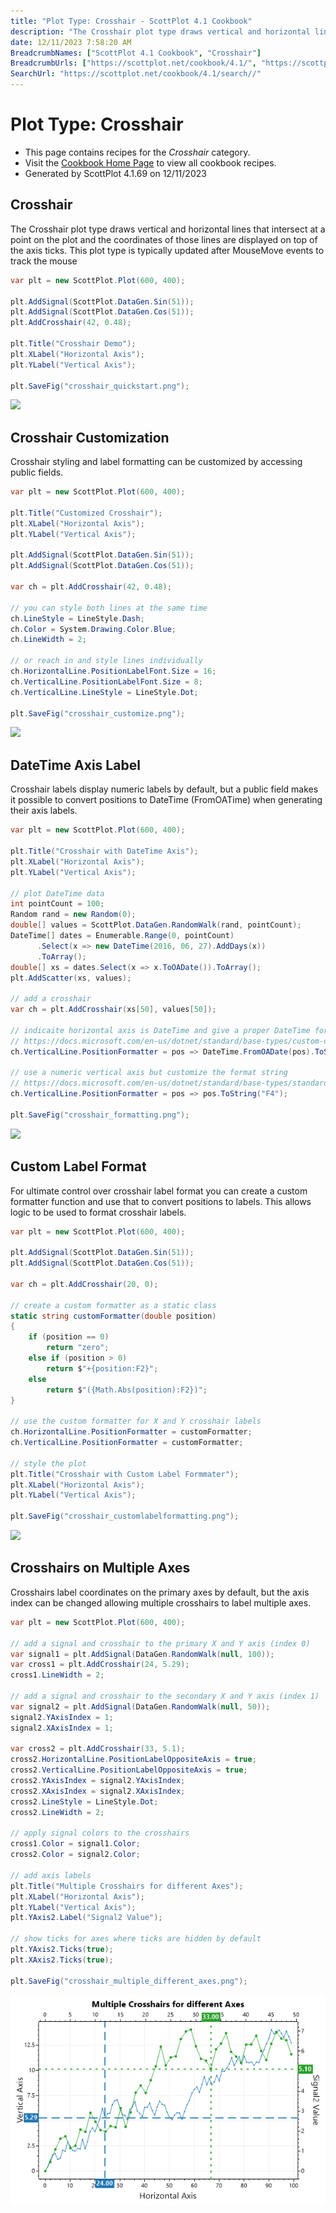 ```yaml
---
title: "Plot Type: Crosshair - ScottPlot 4.1 Cookbook"
description: "The Crosshair plot type draws vertical and horizontal lines that intersect at a point on the plot and the coordinates of those lines are displayed on top of the axis ticks. This plot type is typically updated after MouseMove events to track the mouse."
date: 12/11/2023 7:58:20 AM
BreadcrumbNames: ["ScottPlot 4.1 Cookbook", "Crosshair"]
BreadcrumbUrls: ["https://scottplot.net/cookbook/4.1/", "https://scottplot.net/cookbook/4.1/category/plottable-crosshair/"]
SearchUrl: "https://scottplot.net/cookbook/4.1/search//"
---
```


# Plot Type: Crosshair
* This page contains recipes for the _Crosshair_ category.
* Visit the [Cookbook Home Page](../../) to view all cookbook recipes.
* Generated by ScottPlot 4.1.69 on 12/11/2023
## Crosshair

The Crosshair plot type draws vertical and horizontal lines that intersect at a point on the plot and the coordinates of those lines are displayed on top of the axis ticks. This plot type is typically updated after MouseMove events to track the mouse

```cs
var plt = new ScottPlot.Plot(600, 400);

plt.AddSignal(ScottPlot.DataGen.Sin(51));
plt.AddSignal(ScottPlot.DataGen.Cos(51));
plt.AddCrosshair(42, 0.48);

plt.Title("Crosshair Demo");
plt.XLabel("Horizontal Axis");
plt.YLabel("Vertical Axis");

plt.SaveFig("crosshair_quickstart.png");
```

<img src='../../images/crosshair_quickstart.png' class='d-block mx-auto my-5' />


## Crosshair Customization

Crosshair styling and label formatting can be customized by accessing public fields.

```cs
var plt = new ScottPlot.Plot(600, 400);

plt.Title("Customized Crosshair");
plt.XLabel("Horizontal Axis");
plt.YLabel("Vertical Axis");

plt.AddSignal(ScottPlot.DataGen.Sin(51));
plt.AddSignal(ScottPlot.DataGen.Cos(51));

var ch = plt.AddCrosshair(42, 0.48);

// you can style both lines at the same time
ch.LineStyle = LineStyle.Dash;
ch.Color = System.Drawing.Color.Blue;
ch.LineWidth = 2;

// or reach in and style lines individually
ch.HorizontalLine.PositionLabelFont.Size = 16;
ch.VerticalLine.PositionLabelFont.Size = 8;
ch.VerticalLine.LineStyle = LineStyle.Dot;

plt.SaveFig("crosshair_customize.png");
```

<img src='../../images/crosshair_customize.png' class='d-block mx-auto my-5' />


## DateTime Axis Label

Crosshair labels display numeric labels by default, but a public field makes it possible to convert positions to DateTime (FromOATime) when generating their axis labels.

```cs
var plt = new ScottPlot.Plot(600, 400);

plt.Title("Crosshair with DateTime Axis");
plt.XLabel("Horizontal Axis");
plt.YLabel("Vertical Axis");

// plot DateTime data
int pointCount = 100;
Random rand = new Random(0);
double[] values = ScottPlot.DataGen.RandomWalk(rand, pointCount);
DateTime[] dates = Enumerable.Range(0, pointCount)
      .Select(x => new DateTime(2016, 06, 27).AddDays(x))
      .ToArray();
double[] xs = dates.Select(x => x.ToOADate()).ToArray();
plt.AddScatter(xs, values);

// add a crosshair
var ch = plt.AddCrosshair(xs[50], values[50]);

// indicaite horizontal axis is DateTime and give a proper DateTime format string
// https://docs.microsoft.com/en-us/dotnet/standard/base-types/custom-date-and-time-format-strings
ch.VerticalLine.PositionFormatter = pos => DateTime.FromOADate(pos).ToString("d");

// use a numeric vertical axis but customize the format string
// https://docs.microsoft.com/en-us/dotnet/standard/base-types/standard-numeric-format-strings
ch.VerticalLine.PositionFormatter = pos => pos.ToString("F4");

plt.SaveFig("crosshair_formatting.png");
```

<img src='../../images/crosshair_formatting.png' class='d-block mx-auto my-5' />


## Custom Label Format

For ultimate control over crosshair label format you can create a custom formatter function and use that to convert positions to labels. This allows logic to be used to format crosshair labels.

```cs
var plt = new ScottPlot.Plot(600, 400);

plt.AddSignal(ScottPlot.DataGen.Sin(51));
plt.AddSignal(ScottPlot.DataGen.Cos(51));

var ch = plt.AddCrosshair(20, 0);

// create a custom formatter as a static class
static string customFormatter(double position)
{
    if (position == 0)
        return "zero";
    else if (position > 0)
        return $"+{position:F2}";
    else
        return $"({Math.Abs(position):F2})";
}

// use the custom formatter for X and Y crosshair labels
ch.HorizontalLine.PositionFormatter = customFormatter;
ch.VerticalLine.PositionFormatter = customFormatter;

// style the plot
plt.Title("Crosshair with Custom Label Formmater");
plt.XLabel("Horizontal Axis");
plt.YLabel("Vertical Axis");

plt.SaveFig("crosshair_customlabelformatting.png");
```

<img src='../../images/crosshair_customlabelformatting.png' class='d-block mx-auto my-5' />


## Crosshairs on Multiple Axes

Crosshairs label coordinates on the primary axes by default, but the axis index can be changed allowing multiple crosshairs to label multiple axes.

```cs
var plt = new ScottPlot.Plot(600, 400);

// add a signal and crosshair to the primary X and Y axis (index 0)
var signal1 = plt.AddSignal(DataGen.RandomWalk(null, 100));
var cross1 = plt.AddCrosshair(24, 5.29);
cross1.LineWidth = 2;

// add a signal and crosshair to the secondary X and Y axis (index 1)
var signal2 = plt.AddSignal(DataGen.RandomWalk(null, 50));
signal2.YAxisIndex = 1;
signal2.XAxisIndex = 1;

var cross2 = plt.AddCrosshair(33, 5.1);
cross2.HorizontalLine.PositionLabelOppositeAxis = true;
cross2.VerticalLine.PositionLabelOppositeAxis = true;
cross2.YAxisIndex = signal2.YAxisIndex;
cross2.XAxisIndex = signal2.XAxisIndex;
cross2.LineStyle = LineStyle.Dot;
cross2.LineWidth = 2;

// apply signal colors to the crosshairs
cross1.Color = signal1.Color;
cross2.Color = signal2.Color;

// add axis labels
plt.Title("Multiple Crosshairs for different Axes");
plt.XLabel("Horizontal Axis");
plt.YLabel("Vertical Axis");
plt.YAxis2.Label("Signal2 Value");

// show ticks for axes where ticks are hidden by default
plt.YAxis2.Ticks(true);
plt.XAxis2.Ticks(true);

plt.SaveFig("crosshair_multiple_different_axes.png");
```

<img src='../../images/crosshair_multiple_different_axes.png' class='d-block mx-auto my-5' />



